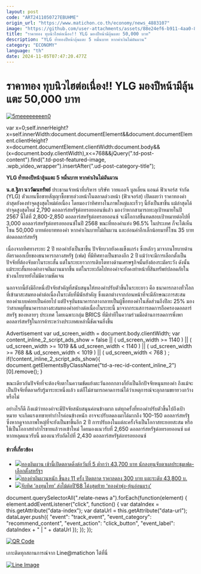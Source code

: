 ```yaml
---
layout: post
code: "ART2411050727EBUHME"
origin_url: "https://www.matichon.co.th/economy/news_4883107"
image: "https://github.com/user-attachments/assets/88e24ef6-b911-4aa0-8144-cd6c8b8a4be7"
title: "ราคาทอง ทุบนิวไฮต่อเนื่อง!! YLG มองปีหน้ามีลุ้นแตะ 50,000 บาท"
description: "YLG ย้ำทองปีหน้าลุ้นแตะ 5 หมื่นบาท หากค่าเงินไม่ผันผวน"
category: "ECONOMY"
language: "th"
date: 2024-11-05T07:47:20.477Z
---
```


# ราคาทอง ทุบนิวไฮต่อเนื่อง!! YLG มองปีหน้ามีลุ้นแตะ 50,000 บาท

[![](https://www.matichon.co.th/wp-content/uploads/2024/11/5meeeeeeeen0.jpg "5meeeeeeeen0")](https://www.matichon.co.th/wp-content/uploads/2024/11/5meeeeeeeen0.jpg)

var x=0;self.innerHeight?x=self.innerWidth:document.documentElement&&document.documentElement.clientHeight?x=document.documentElement.clientWidth:document.body&&(x=document.body.clientWidth),x<=768&&jQuery(".td-post-content").find(".td-post-featured-image, .wpb\_video\_wrapper").insertAfter(".ud-post-category-title");

**YLG ย้ำทองปีหน้าลุ้นแตะ 5 หมื่นบาท หากค่าเงินไม่ผันผวน**

**น.ส.ฐิภา นววัฒนทรัพย์** ประธานเจ้าหน้าที่บริหาร บริษัท วายแอลจี บูลเลี่ยน แอนด์ ฟิวเจอร์ส จำกัด (YLG) ตัวแทนซื้อขายสัญญาซื้อขายล่วงหน้าในตลาดล่วงหน้า (ฟิวเจอร์ส) เปิดเผยว่า ราคาทองคำล่าสุดยังคงทำจุดสูงสุดใหม่ต่อเนื่อง โดยมองว่าทิศทางในภาพใหญ่และเร็วๆ นี้ยังเป็นขาขึ้น แม้ล่าสุดได้ทำจุดสูงสุดใหม่ 2,790 ดอลลาร์สหรัฐต่อทรอยออนซ์แล้ว มองว่าหากสามารถทะลุเป้าหมายในปี 2567 นี้ได้ที่ 2,800-2,850 ดอลลาร์สหรัฐต่อทรอยออนซ์ จะมีโอกาสขึ้นทดสอบเป้าหมายต่อไปที่ 3,000 ดอลลาร์สหรัฐต่อทรอยออนซ์ในปี 2568 ขณะที่ทองคำแท่ง 96.5% ในประเทศ ก็จะได้เห็นโซน 50,000 บาทต่อบาททองคำ หากค่าเงินบาทไม่ผันผวน และอ่อนค่าอีกเล็กน้อยมาที่โซน 35 บาทต่อดอลลาร์สหรัฐ

เนื่องจากทิศทางระยะ 2 ปี ทองคำยังเป็นขาขึ้น ปัจจัยบวกยังคงแข็งแกร่ง ซึ่งหลักๆ มาจากนโยบายด้านอัตราดอกเบี้ยของธนาคารกลางสหรัฐ (เฟด) ที่มีทิศทางเป็นขาลงอีก 2 ปี แม้ว่าจะมีการเลือกตั้งเป็นปัจจัยที่ต้องจับตาในระยะสั้น แต่ในระยะยาวการเติบโตทางด้านเศรษฐกิจนั้นยังต้องระมัดระวัง ดังนั้นแม้ระยะสั้นทองคำอาจผันผวนมากขึ้น แต่ในระยะถัดไปทองคำจะยังคงทำหน้าที่สินทรัพย์ปลอดภัยในช่วงนโยบายยังไม่มีความชัดเจน

นอกจากนี้ยังมีอีกหนึ่งปัจจัยสำคัญที่สนับสนุนให้ทองคำปรับตัวขึ้นในระยะยาว คือ ธนาคารกลางทั่วโลกที่เข้ามาสะสมทองคำต่อเนื่องในระดับที่มีนัยสำคัญ ซึ่งแตกต่างจากก่อนหน้าที่จะมีลักษณะการสะสมทองคำแบบค่อยเป็นค่อยไป แต่ปัจจุบันธนาคารกลางกลายเป็นผู้ซื้อทองคำในสัดส่วนถึงปีละ 25% มองว่าสาเหตุที่ธนาคารกลางสะสมทองคำอย่างต่อเนื่องในระยะนี้ มาจากกระแสการลดการถือครองดอลลาร์สหรัฐ ของหลายๆ ประเทศ โดยเฉพาะกลุ่ม BRICS ที่มีท่าทีในความร่วมมือด้านการลดการพึ่งพาดอลลาร์สหรัฐในการค้าระหว่างประเทศเหล่านี้ชัดเจนยิ่งขึ้น

Advertisement var ud\_screen\_width = document.body.clientWidth; var content\_inline\_2\_script\_ads\_show = false || ( ud\_screen\_width >= 1140 ) || ( ud\_screen\_width >= 1019 && ud\_screen\_width < 1140 ) || ( ud\_screen\_width >= 768 && ud\_screen\_width < 1019 ) || ( ud\_screen\_width < 768 ) ; if(!content\_inline\_2\_script\_ads\_show){ document.getElementsByClassName("td-a-rec-id-content\_inline\_2")\[0\].remove(); }

ขณะเดียวกันปัจจัยที่จะต้องจับตาในความขัดแย้งตะวันออกกลางก็ยังเป็นอีกปัจจัยหนุนทองคำ ถึงแม้จะเป็นปัจจัยที่ตลาดรับรู้มาระยะหนึ่งแล้ว แต่ก็ไม่สามารถคาดการณ์ได้ว่าเหตุการณ์จะลุกลามขยายวงกว้างหรือไม่

อย่างไรก็ดี ถึงแม้ว่าทองคำจะมีปัจจัยสนับสนุนค่อนข้างมาก แต่ทุกครั้งที่ทองคำปรับตัวขึ้นไปถึงเป้าหมาย จะเกิดแรงเทขายทำกำไรค่อนข้างหนัก อาจจะปรับลดลงมาได้มากถึง 100-150 ดอลลาร์สหรัฐ ซึ่งหากดูจากภาพใหญ่ที่จะยังเป็นขาขึ้นอีก 2 ปี การปรับลงในแต่ละครั้งจึงเป็นโอกาสทะยอยสะสม หรือใช้เป็นโอกาสทำกำไรขายแล้วรอเข้าใหม่ โดยมองแนวรับที่ 2,650 ดอลลาร์สหรัฐต่อทรอยออนซ์ แต่หากหลุดแนวรับนี้ มองแนวรับถัดไปที่ 2,430 ดอลลาร์สหรัฐต่อทรอยออนซ์

#### ข่าวที่เกี่ยวข้อง

*   [![](https://www.matichon.co.th/wp-content/uploads/2024/11/gg728-2.jpg)ทองผันผวน เช้านี้เปิดตลาดดิ่งต่อวันที่ 5 ต่ำกว่า 43,700 บาท นักลงทุนจับตาผลประชุมเฟด-เลือกตั้งสหรัฐฯ](https://www.matichon.co.th/economy/news_4882601)
*   [![](https://www.matichon.co.th/wp-content/uploads/2024/11/g728.jpg)ทองคำผันผวนหนัก ขึ้นลง 11 ครั้ง ปิดตลาด ราคาลดลง 300 บาท แตะระดับ 43,800 บ.](https://www.matichon.co.th/economy/news_4882068)
*   [![](https://www.matichon.co.th/wp-content/uploads/2024/11/economy-report.jpg)จับทิศ ‘ลงทุนไทย’ ส่งไม้ต่อปี’68 โค้งสุดท้าย ‘ทองคำพุ่ง-หุ้นอ่อนแรง’](https://www.matichon.co.th/economy/news_4880302)

document.querySelectorAll(".relate-news a").forEach(function(element) { element.addEventListener("click", function() { var dataIndex = this.getAttribute("data-index"); var dataUrl = this.getAttribute("data-url"); dataLayer.push({ "event": "track\_event", "event\_category": "recommend\_content", "event\_action": "click\_button", "event\_label": dataIndex + " | " + dataUrl }); }); });

[![QR Code](https://www.matichon.co.th/wp-content/uploads/2023/07/wob1371z.jpg)](https://lin.ee/ht0nDxX)

เกาะติดทุกสถานการณ์จาก Line@matichon ได้ที่นี่

[![Line Image](https://www.matichon.co.th/wp-content/uploads/2023/07/th.png)](https://lin.ee/ht0nDxX)
